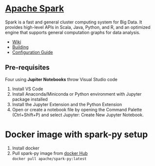 # [Apache Spark](http://spark.apache.org/)

Spark is a fast and general cluster computing system for Big Data. It provides
high-level APIs in Scala, Java, Python, and R, and an optimized engine that
supports general computation graphs for data analysis.


- [Wiki](https://cwiki.apache.org/confluence/display/SPARK)
- [Building](http://spark.apache.org/docs/latest/building-spark.html)
- [Configuration Guide](http://spark.apache.org/docs/latest/configuration.html)

## Pre-requisites

Four using **Jupiter Notebooks** throw Visual Studio code

1. Install VS Code
2. Install Anaconda/Miniconda or Python environment with Jupyter package installed
3. Install the Jupyter Extension and the Python Extension
4. Open or create a notebook file by opening the Command Palette (Ctrl+Shift+P) and select Jupyter: Create New Jupyter Notebook.

# Docker image with spark-py setup
1. Install docker
2. Pull spark-py image from [docker Hub](https://hub.docker.com/r/apache/spark-py/tags) \
`docker pull apache/spark-py:latest`